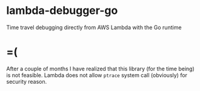 # lambda-debugger-go
Time travel debugging directly from AWS Lambda with the Go runtime

# =(

After a couple of months I have realized that this library (for the time being) is not feasible.
Lambda does not allow `ptrace` system call (obviously) for security reason.
